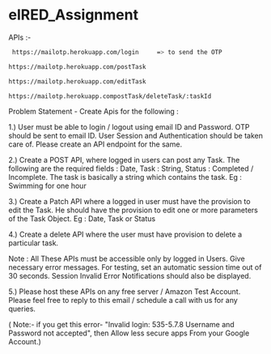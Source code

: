 # elRED_Assignment

APIs :-

```bash
 https://mailotp.herokuapp.com/login     => to send the OTP
 ```
 ```bash
 https://mailotp.herokuapp.com/postTask
 ```
 ```bash
 https://mailotp.herokuapp.com/editTask
 ```
 ```bash
 https://mailotp.herokuapp.compostTask/deleteTask/:taskId
 ```



Problem Statement - Create Apis for the following :

1.) User must be able to login / logout using email ID and Password. OTP should be sent to email ID. User Session and Authentication should be taken care of. Please create an API endpoint for the same.

2.) Create a POST API,  where logged in users can post any Task. The following are the required fields : Date, Task : String,  Status : Completed / Incomplete. The task is basically a string which contains the task. Eg : Swimming for one hour

3.) Create a Patch API where a logged in user must have the provision to edit the Task. He should have the provision to edit one or more parameters of the Task Object. Eg : Date, Task or Status

4.) Create a delete API where the user must have provision to delete a particular task.

Note : All These APIs must be accessible only by logged in Users. Give necessary error messages. For testing, set an automatic session time out of 30 seconds. Session Invalid Error Notifications should also be displayed.

5.) Please host these APIs on any free server / Amazon Test Account. Please feel free to reply to this email / schedule a call with us for any queries.


( Note:- if you get this error-
 "Invalid login: 535-5.7.8 Username and Password not accepted", then  Allow less secure apps From your Google Account.)
 
 
